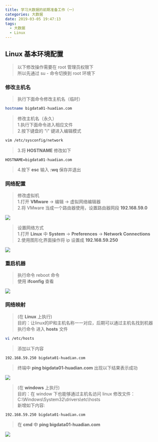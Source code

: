 ```yaml
---
title: 学习大数据的前期准备工作（一）
categories: 大数据
date: 2019-03-05 19:47:13
tags: 
  - 大数据
  - Linux
---
```

## Linux 基本环境配置

> 以下修改操作需要在 root 管理员权限下  
> 所以先通过 su - 命令切换到 root 环境下

### 修改主机名  

> 执行下面命令修改主机名（临时）
```sh
hostname bigdata01-huadian.com
```

> 修改主机名（永久）  
> 1.执行下面命令进入相应文件  
> 2.按下键盘的 "i" 键进入编辑模式
```sh
vim /etc/sysconfig/network
```
> 3.将 **HOSTNAME** 修改如下
```
HOSTNAME=bigdata01-huadian.com
```
> 4.按下 **esc** 输入 **:wq** 保存并退出  

### 网络配置
> 修改虚拟机  
> 1.打开 **VMware** -> 编辑 -> 虚拟网络编辑器  
> 2.将 VMware 当成一个路由器使用，设置路由器网段 **192.168.59.0**

![](network.png)

> 设置网络方式  
> 1.打开 **Linux** 中 **System** -> **Preferences** -> **Network Connections**  
> 2.使用图形化界面操作将 ip 设置成 **192.168.59.250**

![](network2.png)  

### 重启机器
> 执行命令 reboot 命令  
> 使用 **ifconfig** 查看

![](network3.png)

### 网络映射

> (在 **Linux** 上执行)  
> 目的：让linux的IP和主机名称一一对应，后期可以通过主机名找到机器  
> 执行命令 进入 **hosts** 文件
```sh
vi /etc/hosts
```
> 添加以下内容
```
192.168.59.250 bigdata01-huadian.com
```

> 终端中 **ping bigdata01-huadian.com** 
> 出现以下结果表示成功

![](network4.png)


> (在 **windows** 上执行)   
> 目的：在 window 下也能够通过主机名访问 linux
> 修改文件：C:\Windows\System32\drivers\etc\hosts   
> 新增如下内容:  
```
192.168.59.250 bigdata01-huadian.com
```

> 在 **cmd** 中 **ping bigdata01-huadian.com**

![](network5.png)

